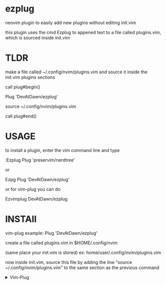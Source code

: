 # ezplug
neovim plugin to easily add new plugins without editing init.vim

this plugin uses the cmd Ezplug to appened text to a file called plugins.vim, which is sourced inside init.vim

# TLDR
make a file called ~/.config/nvim/plugins.vim and source it inside the init.vim plugins sections 

call plug#begin()

  Plug 'DevAtDawn/ezplug'
  
  source ~/.config/nvim/plugins.vim
  
call plug#end()


# USAGE
to install a plugin, enter the vim command line and type

:Ezplug Plug 'preservim/nerdtree'

or

Ezpg Plug 'DevAtDawn/ezplug'

or for vim-plug you can do

Ezvimplug DevAtDawn/ezplug

# INSTAll
vim-plug example: Plug 'DevAtDawn/ezplug'

create a file called plugins.vim in $HOME/.config/nvim

(same place your init.vim is stored) ex: home/user/.config/nvim/plugins.vim
  
now inside init.vim, source this file by adding the line "source ~/.config/nvim/plugins.vim" to the same section as the previous command

  <details>
  <summary>Vim-Plug</summary>

1. Install Vim-Plug, according to its instructions.
1. Add the following text to your `vimrc`.
```vim
call plug#begin()
  Plug 'DevAtDawn/ezplug'
  source ~/.config/nvim/plugins.vim
call plug#end()
```
1. Restart Vim, and run the `:PlugInstall` statement to install your plugins.
</details>
  
